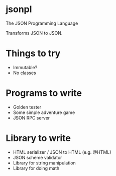 # jsonpl
 The JSON Programming Language

Transforms JSON to JSON.

# Things to try
* Immutable?
* No classes

# Programs to write
* Golden tester
* Some simple adventure game
* JSON RPC server

# Library to write
* HTML serializer / JSON to HTML (e.g. @HTML)
* JSON scheme validator
* Library for string manipulation
* Library for doing math